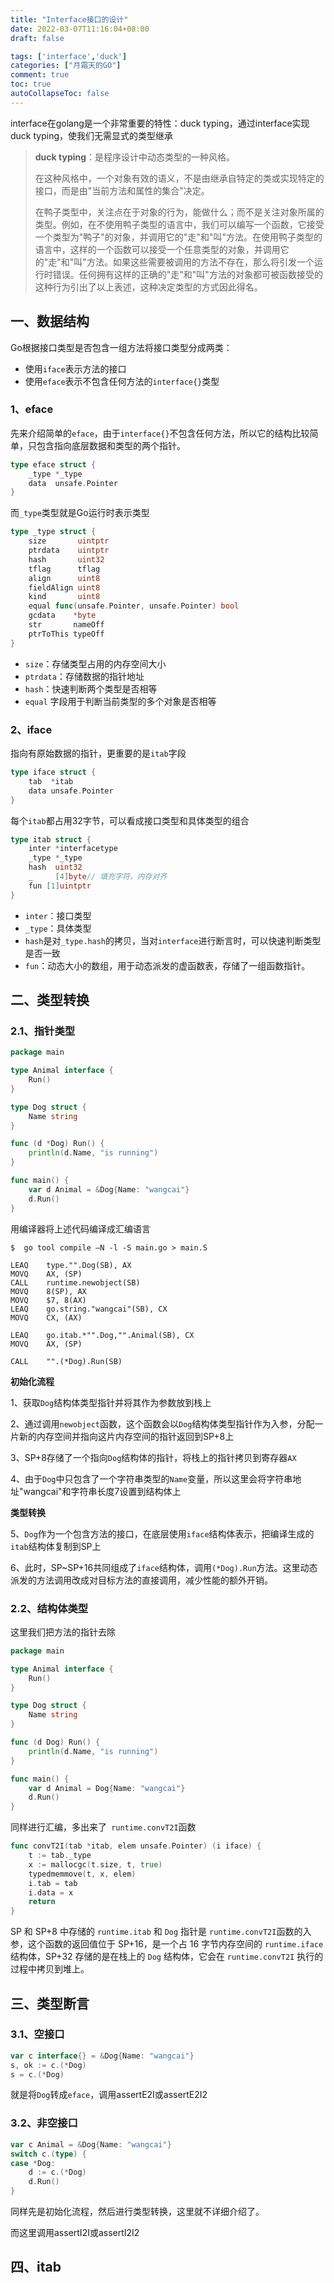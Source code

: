 ```yaml
---
title: "Interface接口的设计"
date: 2022-03-07T11:16:04+08:00
draft: false

tags: ['interface','duck']
categories: ["月霜天的GO"]
comment: true
toc: true
autoCollapseToc: false
---
```


interface在golang是一个非常重要的特性：duck typing，通过interface实现duck typing，使我们无需显式的类型继承

> **duck typing**：是程序设计中动态类型的一种风格。
>
> 在这种风格中，一个对象有效的语义，不是由继承自特定的类或实现特定的接口，而是由"当前方法和属性的集合"决定。
>
> 在鸭子类型中，关注点在于对象的行为，能做什么；而不是关注对象所属的类型。例如，在不使用鸭子类型的语言中，我们可以编写一个函数，它接受一个类型为"鸭子"的对象，并调用它的"走"和"叫"方法。在使用鸭子类型的语言中，这样的一个函数可以接受一个任意类型的对象，并调用它的"走"和"叫"方法。如果这些需要被调用的方法不存在，那么将引发一个运行时错误。任何拥有这样的正确的"走"和"叫"方法的对象都可被函数接受的这种行为引出了以上表述，这种决定类型的方式因此得名。

## 一、数据结构

Go根据接口类型是否包含一组方法将接口类型分成两类：

- 使用`iface`表示方法的接口
- 使用`eface`表示不包含任何方法的`interface{}`类型

### 1、eface

先来介绍简单的`eface`，由于`interface{}`不包含任何方法，所以它的结构比较简单，只包含指向底层数据和类型的两个指针。

```go
type eface struct {
	_type *_type         
	data  unsafe.Pointer 
}
```

而`_type`类型就是Go运行时表示类型

```go
type _type struct {
	size       uintptr
	ptrdata    uintptr
	hash       uint32
	tflag      tflag
	align      uint8
	fieldAlign uint8
	kind       uint8
	equal func(unsafe.Pointer, unsafe.Pointer) bool
	gcdata    *byte
	str       nameOff
	ptrToThis typeOff
}
```

- `size`：存储类型占用的内存空间大小
- `ptrdata`：存储数据的指针地址
- `hash`：快速判断两个类型是否相等
- `equal` 字段用于判断当前类型的多个对象是否相等

### 2、iface

指向有原始数据的指针，更重要的是`itab`字段

```go
type iface struct {
	tab  *itab          
	data unsafe.Pointer 
}
```

每个`itab`都占用32字节，可以看成接口类型和具体类型的组合

```go
type itab struct {
	inter *interfacetype 
	_type *_type         
	hash  uint32         
	_     [4]byte// 填充字符，内存对齐
	fun [1]uintptr 
}
```

- `inter`：接口类型
- `_type`：具体类型
- `hash`是对`_type.hash`的拷贝，当对`interface`进行断言时，可以快速判断类型是否一致
- `fun`：动态大小的数组，用于动态派发的虚函数表，存储了一组函数指针。

## 二、类型转换

### 2.1、指针类型

```go
package main

type Animal interface {
	Run()
}

type Dog struct {
	Name string
}

func (d *Dog) Run() {
	println(d.Name, "is running")
}

func main() {
	var d Animal = &Dog{Name: "wangcai"}
	d.Run()
}
```

用编译器将上述代码编译成汇编语言

```shell
$  go tool compile —N -l -S main.go > main.S
```

```text
LEAQ	type."".Dog(SB), AX
MOVQ	AX, (SP)
CALL	runtime.newobject(SB)
MOVQ	8(SP), AX
MOVQ	$7, 8(AX)
LEAQ	go.string."wangcai"(SB), CX
MOVQ	CX, (AX)

LEAQ	go.itab.*"".Dog,"".Animal(SB), CX
MOVQ	AX, (SP)

CALL	"".(*Dog).Run(SB)
```

**初始化流程**

1、获取`Dog`结构体类型指针并将其作为参数放到栈上

2、通过调用`newobject`函数，这个函数会以`Dog`结构体类型指针作为入参，分配一片新的内存空间并指向这片内存空间的指针返回到SP+8上

3、SP+8存储了一个指向`Dog`结构体的指针，将栈上的指针拷贝到寄存器`AX`

4、由于`Dog`中只包含了一个字符串类型的`Name`变量，所以这里会将字符串地址"wangcai"和字符串长度7设置到结构体上

**类型转换**

5、`Dog`作为一个包含方法的接口，在底层使用`iface`结构体表示，把编译生成的`itab`结构体复制到SP上

6、此时，SP~SP+16共同组成了`iface`结构体，调用`(*Dog).Run`方法。这里动态派发的方法调用改成对目标方法的直接调用，减少性能的额外开销。

### 2.2、结构体类型

这里我们把方法的指针去除

```go
package main

type Animal interface {
	Run()
}

type Dog struct {
	Name string
}

func (d Dog) Run() {
	println(d.Name, "is running")
}

func main() {
	var d Animal = Dog{Name: "wangcai"}
	d.Run()
}
```

同样进行汇编，多出来了` runtime.convT2I`函数

```go
func convT2I(tab *itab, elem unsafe.Pointer) (i iface) {
	t := tab._type
	x := mallocgc(t.size, t, true)
	typedmemmove(t, x, elem)
	i.tab = tab
	i.data = x
	return
}
```

SP 和 SP+8 中存储的 `runtime.itab` 和 `Dog` 指针是 `runtime.convT2I`函数的入参，这个函数的返回值位于 SP+16，是一个占 16 字节内存空间的 `runtime.iface` 结构体，SP+32 存储的是在栈上的 `Dog` 结构体，它会在 `runtime.convT2I` 执行的过程中拷贝到堆上。

## 三、类型断言

### 3.1、空接口

```go
var c interface{} = &Dog{Name: "wangcai"}
s, ok := c.(*Dog)
s = c.(*Dog)
```

就是将`Dog`转成`eface`，调用assertE2I或assertE2I2

### 3.2、非空接口

```go
var c Animal = &Dog{Name: "wangcai"}
switch c.(type) {
case *Dog:
	d := c.(*Dog)
	d.Run()
}
```

同样先是初始化流程，然后进行类型转换，这里就不详细介绍了。

而这里调用assertI2I或assertI2I2

## 四、itab











